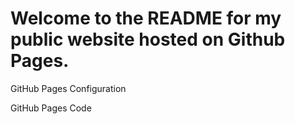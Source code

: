 # Welcome to the README for my public website hosted on Github Pages.

GitHub Pages Configuration

GitHub Pages Code

